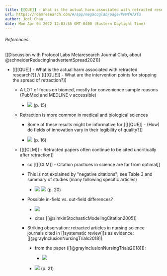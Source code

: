 ```yaml
---
title: [[QUE]] - What is the actual harm associated with retracted research?
url: https://roamresearch.com/#/app/megacoglab/page/PPMfH7Xfu
author: Joel Chan
date: Mon Apr 04 2022 12:03:55 GMT-0400 (Eastern Daylight Time)
---
```




###### References

[[Discussion with Protocol Labs Metaresearch Journal Club, about @schneiderReducingInadvertentSpread2021]]

- [[[[QUE]] - What is the actual harm associated with retracted research?]] // [[[[QUE]] - What are the intervention points for stopping the spread of retraction?]]

    - A LOT of focus on biomed, mostly for convenience sample reasons (PubMed and MEDLINE v accessible)

        - ![](https://firebasestorage.googleapis.com/v0/b/firescript-577a2.appspot.com/o/imgs%2Fapp%2Fmegacoglab%2Fs19zuvd9oZ.png?alt=media&token=12a95488-4eb8-4dc6-9c02-e7a1e182c96e) (p. 15)

    - Retraction is more common in medical and biological sciences

        - Some of these results might be informative for [[[[QUE]] - (How) do fields of innovation vary in their legibility of quality?]]

        - ![](https://firebasestorage.googleapis.com/v0/b/firescript-577a2.appspot.com/o/imgs%2Fapp%2Fmegacoglab%2Foso_NwgPSP.png?alt=media&token=9b9fa14e-9166-4b20-9827-a9ec87dd1f7d) (p. 16)

    - [[[[CLM]] - Retracted papers often continue to be cited uncritically after retraction]]

        - cc [[[[CLM]] - Citation practices in science are far from optimal]]

        - This is not explained by "negative citations"; see Table 3 and summary of studies (many following specific articles)

            - ![](https://firebasestorage.googleapis.com/v0/b/firescript-577a2.appspot.com/o/imgs%2Fapp%2Fmegacoglab%2FBDfpiKPAMt.png?alt=media&token=9bf0dfdf-d498-41dd-a1b8-0a44dee94a6d)
![](https://firebasestorage.googleapis.com/v0/b/firescript-577a2.appspot.com/o/imgs%2Fapp%2Fmegacoglab%2F5EW5ISGVj5.png?alt=media&token=021ff014-dfa4-42a9-a5d4-62e4e09d3501) (p. 20)

        - Possible in-field vs. out-field differences?

            - ![](https://firebasestorage.googleapis.com/v0/b/firescript-577a2.appspot.com/o/imgs%2Fapp%2Fmegacoglab%2Fb3JVBjWlTI.png?alt=media&token=91062653-3f0a-43da-88ec-5be131329011)

            - cites [[@simkinStochasticModelingCitation2005]]

        - Striking observation: retracted articles in nursing science journals cited in [[systematic review]]s as evidence: [[@grayInclusionNursingTrials2018]]

            - from the paper ([[@grayInclusionNursingTrials2018]]):

                - ![](https://firebasestorage.googleapis.com/v0/b/firescript-577a2.appspot.com/o/imgs%2Fapp%2Fmegacoglab%2FPeLWV-qpYM.png?alt=media&token=2a2f73b7-6847-4488-be35-2737250e648f)

            - ![](https://firebasestorage.googleapis.com/v0/b/firescript-577a2.appspot.com/o/imgs%2Fapp%2Fmegacoglab%2F42QgiBqJ9R.png?alt=media&token=bab5cb68-08bb-48b1-af7f-74ab6a37eb7e) (p. 21)
